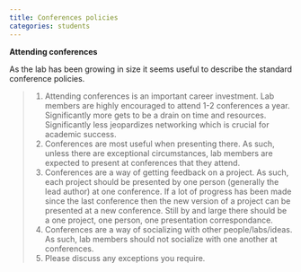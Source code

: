 ```yaml
---
title: Conferences policies
categories: students
---
```



**Attending conferences**

As the lab has been growing in size it seems useful to describe the standard conference policies.

  > 1. Attending conferences is an important career investment. Lab members are highly encouraged to attend 1-2 conferences a year. Significantly more gets to be a drain on time and resources. Significantly less jeopardizes networking which is crucial for academic success.
  > 2. Conferences are most useful when presenting there. As such, unless there are exceptional circumstances, lab members are expected to present at conferences that they attend.
  > 3. Conferences are a way of getting feedback on a project. As such, each project should be presented by one person (generally the lead author) at one conference. If a lot of progress has been made since the last conference then the new version of a project can be presented at a new conference. Still by and large there should be a one project, one person, one presentation correspondance.
  > 4. Conferences are a way of socializing with other people/labs/ideas. As such, lab members should not socialize with one another at conferences.
  > 5. Please discuss any exceptions you require.

